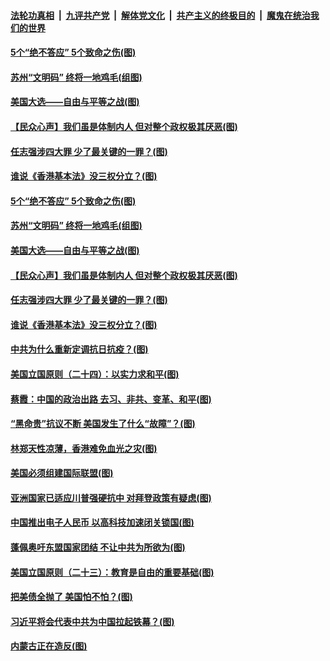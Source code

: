 ####  [法轮功真相](../../../../basic/blob/master/README.md?t=09140031) &nbsp;|&nbsp; [九评共产党](../../../../9ping.md/blob/master/README.md?t=09140031) &nbsp;|&nbsp; [解体党文化](../../../../jtdwh.md/blob/master/README.md?t=09140031)  &nbsp;|&nbsp; [共产主义的终极目的](../../../../gczydzjmd.md/blob/master/README.md?t=09140031) &nbsp;|&nbsp; [魔鬼在统治我们的世界](../../../../mgztzwmdsj.md/blob/master/README.md?t=09140031) 

#### [5个“绝不答应” 5个致命之伤(图)](../pages/p4/946000.md?t=09140031) 

#### [苏州“文明码” 终将一地鸡毛(组图)](../pages/p4/945974.md?t=09140031) 

#### [美国大选——自由与平等之战(图)](../pages/p4/945915.md?t=09140031) 

#### [【民众心声】我们虽是体制内人 但对整个政权极其厌恶(图)](../pages/p4/945260.md?t=09140031) 

#### [任志强涉四大罪 少了最关键的一罪？(图)](../pages/p4/945910.md?t=09140031) 

#### [谁说《香港基本法》没三权分立？(图)](../pages/p4/945914.md?t=09140031) 

#### [5个“绝不答应” 5个致命之伤(图)](../pages/p4/946000.md?t=09140031) 

#### [苏州“文明码” 终将一地鸡毛(组图)](../pages/p4/945974.md?t=09140031) 

#### [美国大选——自由与平等之战(图)](../pages/p4/945915.md?t=09140031) 

#### [【民众心声】我们虽是体制内人 但对整个政权极其厌恶(图)](../pages/p4/945260.md?t=09140031) 

#### [任志强涉四大罪 少了最关键的一罪？(图)](../pages/p4/945910.md?t=09140031) 

#### [谁说《香港基本法》没三权分立？(图)](../pages/p4/945914.md?t=09140031) 

#### [中共为什么重新定调抗日抗疫？(图)](../pages/p4/945865.md?t=09140031) 

#### [美国立国原则（二十四）：以实力求和平(图)](../pages/p4/944291.md?t=09140031) 

#### [蔡霞：中国的政治出路 去习、非共、变革、和平(图)](../pages/p4/945968.md?t=09140031) 


#### [“黑命贵”抗议不断 美国发生了什么“故障”？(图)](../pages/p4/945930.md?t=09140031) 

#### [林郑天性凉薄，香港难免血光之灾(图)](../pages/p4/945844.md?t=09140031) 

#### [美国必须组建国际联盟(图)](../pages/p4/945841.md?t=09140031) 

#### [亚洲国家已适应川普强硬抗中 对拜登政策有疑虑(图)](../pages/p4/945842.md?t=09140031) 

#### [中国推出电子人民币 以高科技加速闭关锁国(图)](../pages/p4/945834.md?t=09140031) 

#### [蓬佩奥吁东盟国家团结 不让中共为所欲为(图)](../pages/p4/945849.md?t=09140031) 

#### [美国立国原则（二十三）：教育是自由的重要基础(图)](../pages/p4/944290.md?t=09140031) 

#### [把美债全抛了 美国怕不怕？(图)](../pages/p4/945762.md?t=09140031) 

#### [习近平将会代表中共为中国拉起铁幕？(图)](../pages/p4/945771.md?t=09140031) 

#### [内蒙古正在造反(图)](../pages/p4/945770.md?t=09140031) 

